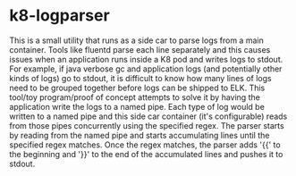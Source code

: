 # k8-logparser

This is a small utility that runs as a side car to parse logs from a main container. Tools like fluentd parse each line separately and this causes issues when an application runs inside a K8 pod and writes logs to stdout. For example, if java verbose gc and application logs (and potentially other kinds of logs) go to stdout, it is difficult to know how many lines of logs need to be grouped together before logs can be shipped to ELK. This tool/toy program/proof of concept attempts to solve it by having the application write the logs to a named pipe. Each type of log would be written to a named pipe and this side car container (it's configurable) reads from those pipes concurrently using the specified regex. The parser starts by reading from the named pipe and starts accumulating lines until the specified regex matches. Once the regex matches, the parser adds '{{' to the beginning and '}}' to the end of the accumulated lines and pushes it to stdout. 